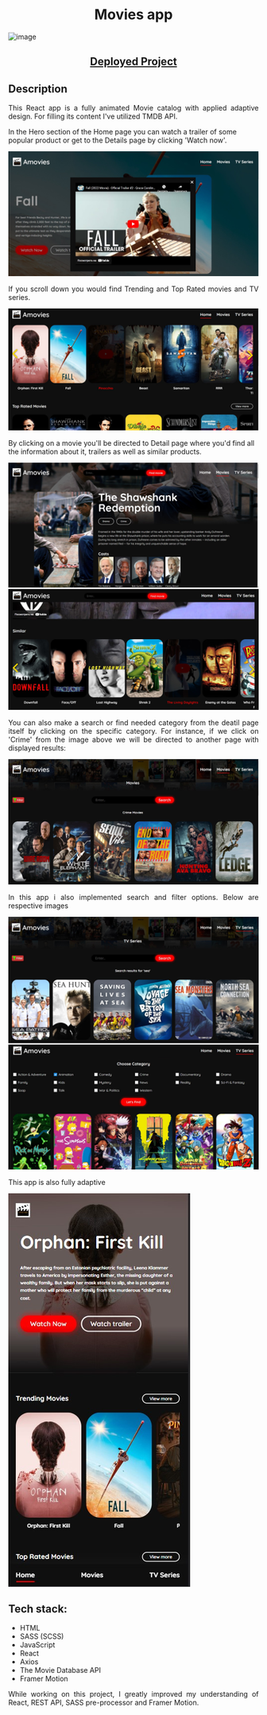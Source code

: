 <h1 align='center'>Movies app</h1> 

![image](src/assets/movies-readme.jpg?raw=true)

<h2 align='center'><a href='https://movies-react-app-green.vercel.app' target='_blank'> Deployed Project</a></h2> 

## **Description**

<p align='justify'> 
This React app is a fully animated Movie catalog with applied adaptive design. For filling its content I've utilized TMDB API.</p> 

<p>In the Hero section of the Home page you can watch a trailer of some popular product or get to the Details page by clicking 'Watch now'.</p>

![image](src//assets/trailer.jpg)

<p align='justify'> 
If you scroll down you would find Trending and Top Rated movies and TV series.</p>

![image](src//assets/Home-page.jpg)

<p>By clicking on a movie you'll be directed to Detail page where you'd find all the information about it, trailers as well as similar products.</p>

![image](src//assets/details-top.jpg)
![image](src//assets/details-bottom.jpg)

<p align='justify'> 
You can also make a search or find needed category from the deatil page itself by clicking on the specific category. For instance, if we click on 'Crime' from the image above we will be directed to another page with displayed results:
</p>

![image](src//assets/find-results.jpg)

<p align='justify'> 
In this app i also implemented search and filter options. Below are respective images </p>

![image](src//assets/search-results.jpg)
![image](src//assets/filter-results.jpg)

<p align='justify'> 
This app is also fully adaptive </p>

![image](src//assets/iphone12.jpg)

## **Tech stack:**
<ul>
<li>HTML</li>
<li>SASS (SCSS)</li>
<li>JavaScript</li>
<li>React</li>
<li>Axios</li>
<li>The Movie Database API</li>
<li>Framer Motion</li>
</ul>

 <p align='justify'> While working on this project, I greatly improved my understanding of React, REST API, SASS pre-processor and Framer Motion. </p>

